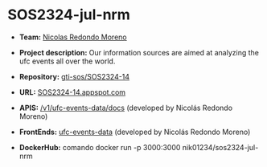 # SOS2324-jul-nrm
- **Team:** [Nicolas Redondo Moreno](https://github.com/NicoRedondoo)

- **Project description:** Our information sources are aimed at analyzing the ufc events all over the world.

- **Repository:** [gti-sos/SOS2324-14](https://github.com/gti-sos/SOS2324-14)

- **URL:** [SOS2324-14.appspot.com](https://sos2324-14.appspot.com/)

- **APIS:** [/v1/ufc-events-data/docs](http://sos2324-14.appspot.com/api/v2/ufc-events-data/docs) (developed by Nicolás Redondo Moreno)

- **FrontEnds:** [ufc-events-data](https://sos2324-14.appspot.com/ufc-events-data) (developed by Nicolás Redondo Moreno)

- **DockerHub:** comando docker run -p 3000:3000 nik01234/sos2324-jul-nrm
